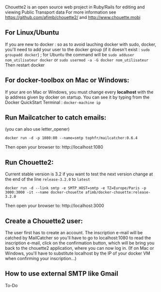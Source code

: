 Chouette2 is an open source web project in Ruby/Rails for editing and viewing Public Transport data
For more information see https://github.com/afimb/chouette2/
and http://www.chouette.mobi

## For Linux/Ubuntu
If you are new to docker : so as to avoid lauching docker with sudo, docker, you'll need to add your user to the docker group (if it doesn't exist : `sudo groupadd docker`) ;
for Ubuntu the command will be
`sudo adduser nom_utilisateur docker`
or
`sudo usermod -a -G docker nom_utilisateur`
Then restart docker

## For docker-toolbox on Mac or Windows:

If your are on Mac or Windows, you must change every **localhost** with the ip address given by docker on startup.
You can see it by typing from the Docker QuickStart Terminal : `docker-machine ip`

## Run Mailcatcher to catch emails:
(you can also use letter_opener)

`docker run -d -p 1080:80 --name=smtp tophfr/mailcatcher:0.6.4`

Then open your browser to: http://localhost:1080

## Run Chouette2:

Current stable version is 3.2 if you want to test the next version change at the end of the line `release-3.2.0` to `latest`

`docker run -d --link smtp -e SMTP_HOST=smtp -e TZ=Europe/Paris -p 3000:3000 -it --name docker-chouette afimb/docker-chouette:release-3.2.0`

Then open your browser to: http://localhost:3000

## Create a Chouette2 user:

The user first has to create an account. The inscription e-mail will be catched by MailCatcher so you'll have to go to localhost:1080 to read the inscription e-mail, click on the confirmation button, which will be bring you back to the chouette2 application, where you can now log in. (If on Mac or Windows, you'll have to substitute localhost by the IP of your docker VM when confirming your inscription...)

## How to use external SMTP like Gmail

To-Do

